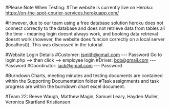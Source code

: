 #Please Note When Testing:
#The website is currently live on Heroku: https://on-the-spot-courier-services.herokuapp.com/

#However, due to our team using a free database solution heroku does not connect correctly to the database and does not retrieve data from tables all the time - meaning login doesnt always work, and booking data retrieval doesnt work (however, the website does funcion correctly on a local server (localhost)). This was discussed in the tutorial.

#Website Login Details
#Customer: jsmith@gmail.com   ---   Password
Go to login.php --> then click --> employee login
#Driver: bob@gmail.com   ---   Password
#Coordinator: jack@gmail.com   ---   Password

#Burndown Charts, meeting minutes and testing documents are contained within the Supporting Documentation folder
#Task assignments and task progress are within the burndown chart excel document.

#Team 22: Reeve Waugh, Matthew Magin, Samuel Leary, Hayden Muller, Veronica Skartland Kristiansen